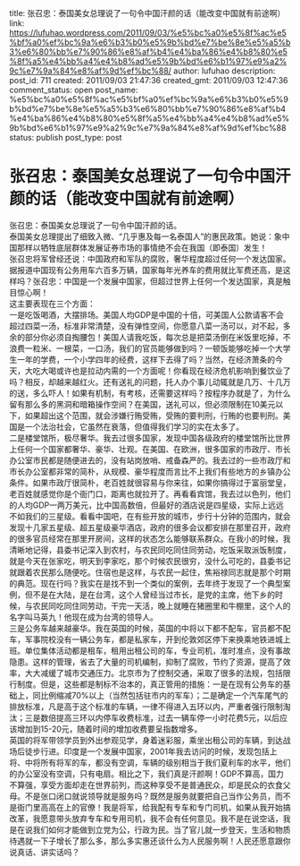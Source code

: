 title: 张召忠：泰国美女总理说了一句令中国汗颜的话（能改变中国就有前途啊）
link: https://lufuhao.wordpress.com/2011/09/03/%e5%bc%a0%e5%8f%ac%e5%bf%a0%ef%bc%9a%e6%b3%b0%e5%9b%bd%e7%be%8e%e5%a5%b3%e6%80%bb%e7%90%86%e8%af%b4%e4%ba%86%e4%b8%80%e5%8f%a5%e4%bb%a4%e4%b8%ad%e5%9b%bd%e6%b1%97%e9%a2%9c%e7%9a%84%e8%af%9d%ef%bc%88/
author: lufuhao
description: 
post_id: 711
created: 2011/09/03 21:47:36
created_gmt: 2011/09/03 12:47:36
comment_status: open
post_name: %e5%bc%a0%e5%8f%ac%e5%bf%a0%ef%bc%9a%e6%b3%b0%e5%9b%bd%e7%be%8e%e5%a5%b3%e6%80%bb%e7%90%86%e8%af%b4%e4%ba%86%e4%b8%80%e5%8f%a5%e4%bb%a4%e4%b8%ad%e5%9b%bd%e6%b1%97%e9%a2%9c%e7%9a%84%e8%af%9d%ef%bc%88
status: publish
post_type: post

# 张召忠：泰国美女总理说了一句令中国汗颜的话（能改变中国就有前途啊）

张召忠：泰国美女总理说了一句令中国汗颜的话。   
泰国美女总理提出了细致入微、“几乎惠及每一名泰国人”的惠民政策。她说：象中国那样以牺牲底层群体发展证券市场的事情绝不会在我国（即泰国）发生！   
张召忠将军曾经还说：中国政府和军队的腐败，奢华程度超过任何一个发达国家。  
据报道中国现有公务用车六百多万辆，国家每年光养车的费用就比军费还高，是这样吗？张召忠：中国是一个发展中国家，但超过世界上任何一个发达国家，真是触目惊心啊！   
这主要表现在三个方面：   
一是吃饭喝酒，大摆排场。美国人均GDP是中国的十倍，可美国人公款请客不会超过四菜一汤，标准非常清楚，没有弹性空间，你愿意八菜一汤可以，对不起，多余的部分你必须自掏腰包！美国人请我吃饭，每次总是把菜汤倒在米饭里吃掉，不浪费一粒米、一根菜，一口汤，我们的官员能够做到吗？一顿饭能够吃掉一个大学生一年的学费，一个小学四年的经费，这样下去得了吗？当然，在经济萧条的今天，大吃大喝或许也是拉动内需的一个方面呢！你看现在经济危机影响到餐饮业了吗？相反，却越来越红火。还有送礼的问题，托人办个事儿动辄就是几万、十几万的送，多么吓人！如果有机制，有考核，还需要这样吗？按程序办就是了，为什么留有那么多的黑洞和暗箱操作空间？在美国，送礼可以，但必须限制在10美元以下，如果超出这个范围，就会涉嫌行贿受贿，受贿的要判刑，行贿的也要判刑。美国是一个法治社会，它虽然在衰落，但值得我们学习的实在太多了。   
二是楼堂馆所，极尽奢华。我去过很多国家，发现中国各级政府的楼堂馆所比世界上任何一个国家都奢华、豪华、壮观。在美国、在欧洲，很多国家的市政厅、市长办公室市民都是随便进去的，没有站岗放哨、戒备森严的。我去过的一些市政厅和市长办公室都非常的简朴，从规模、豪华程度而言比不上我们有些地方的乡镇办公条件。如果市政厅很简朴，老百姓就很容易与你来往，如果你搞得过于富丽堂皇，老百姓就感觉你是个衙门口，距离也就拉开了。再看看宾馆，我去过以色列，他们的人均GDP一两万美元，比中国高数倍，但最好的酒店说是四星级，实际上远远不如我们的三星级。看看中国吧，在有些开放的城市，步行十分钟的范围内，就会发现十几家五星级、超五星级豪华酒店，政府的很多会议都安排在那里召开，政府的很多官员经常在那里开房间，这样的状态怎么能够联系群众。在我小的时候，我清晰地记得，县委书记深入到农村，与农民同吃同住同劳动，吃饭采取派饭制度，就是今天在张家吃，明天到李家吃，那个时候农民很穷，没什么可吃的，县委书记就跟着农民那么随便吃。住宿也是这样，与农民一起住，焦裕禄同志就是那个时期的典范。现在行吗？我实在是找不到一个类似的案例，去年终于发现了一个典型案例，但不是在大陆，是在台湾，这个人曾经当过市长，是党的主席，他下乡的时候，与农民同吃同住同劳动，干完一天活，晚上就睡在猪圈里和牛棚里，这个人的名字叫马英九！他现在成为台湾的领导人。   
三是公务车越来越豪华。我在英国的时候，英国的中将以下都不配车，官员都不配车，军事院校没有一辆公务车，都是私家车，开到伦敦郊区停下来换乘地铁进城上班。单位集体活动都是租车，租用出租公司的车，专业司机，准时准点，没有事故隐患。这样的管理，省去了大量的司机编制，抑制了腐败，节约了资源，提高了效率，大大减缓了城市交通压力。北京市为了控制交通，采取了很多的法规，包括限行制度。但是，这些都是制标不治本的，真正管用的措施：一是在现有公务车的基础上，同比例缩减70%以上（当然包括驻市内的军车）；二是确定一个汽车尾气的排放标准，凡是高于这个标准的车辆，一律不得进入五环以内，严重者强行限制淘汰；三是数倍提高三环以内停车收费标准，过去一辆车停一小时花费5元，以后应该增加到15-20元，随着时间的增加收费要呈指数增多。   
英国的将军带领学员到外出参观见学，身着迷彩服，乘坐出租公司的车辆，到达战场后徒步行进。印度是一个发展中国家，2001年我去访问的时候，发现包括上将、中将所有将军的车，都没有空调，车辆的级别相当于我们夏利车的水平，他们的办公室没有空调，只有电扇。相比之下，我们真是汗颜啊！GDP不算高，国力不算强，享受方面却走在世界前列，而这种享受不是普通民众，却是民众的衣食父母。不是张口闭口就说领导就是服务吗？既然是服务就要把自己当作公务员，而不是衙门里高高在上的官僚！我是将军，给我配有专车和专门司机，如果从我开始搞改革，我愿意带头放弃专车和专用司机，我不会有任何意见。我不是在说空话，我是在说我们如何才能做到立党为公，行政为民。当了官儿就一步登天，生活和物质待遇就一下子增长了那么多，那么多实惠还谈什么为人民服务啊！人民还愿意跟你说真话、讲实话吗？